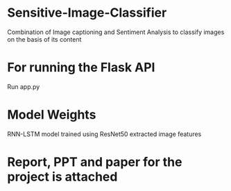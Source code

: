 # Sensitive-Image-Classifier
Combination of Image captioning and Sentiment Analysis to classify images on the basis of its content

# For running the Flask API
Run app.py

# Model Weights
RNN-LSTM model trained using ResNet50 extracted image features

# Report, PPT and paper for the project is attached 
